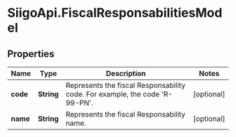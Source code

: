 # SiigoApi.FiscalResponsabilitiesModel

## Properties

Name | Type | Description | Notes
------------ | ------------- | ------------- | -------------
**code** | **String** | Represents the fiscal Responsability code.  For example, the code &#39;R-99-PN&#39;. | [optional] 
**name** | **String** | Represents the fiscal Responsability name. | [optional] 


